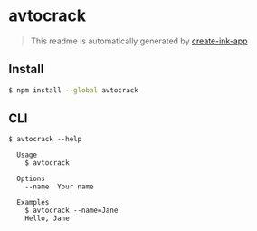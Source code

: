 # avtocrack

> This readme is automatically generated by [create-ink-app](https://github.com/vadimdemedes/create-ink-app)

## Install

```bash
$ npm install --global avtocrack
```

## CLI

```
$ avtocrack --help

  Usage
    $ avtocrack

  Options
    --name  Your name

  Examples
    $ avtocrack --name=Jane
    Hello, Jane
```
